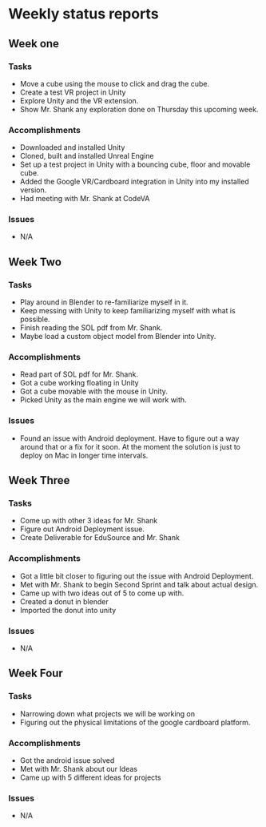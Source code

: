 # Weekly status reports

## Week one

### Tasks
- Move a cube using the mouse to click and drag the cube.
- Create a test VR project in Unity
- Explore Unity and the VR extension.
- Show Mr. Shank any exploration done on Thursday this upcoming week.
### Accomplishments
- Downloaded and installed Unity
- Cloned, built and installed Unreal Engine
- Set up a test project in Unity with a bouncing cube, floor and movable cube.
- Added the Google VR/Cardboard integration in Unity into my installed version.
- Had meeting with Mr. Shank at CodeVA
### Issues
- N/A

## Week Two

### Tasks
- Play around in Blender to re-familiarize myself in it.
- Keep messing with Unity to keep familiarizing myself with what is possible.
- Finish reading the SOL pdf from Mr. Shank.
- Maybe load a custom object model from Blender into Unity.
### Accomplishments
- Read part of SOL pdf for Mr. Shank.
- Got a cube working floating in Unity
- Got a cube movable with the mouse in Unity.
- Picked Unity as the main engine we will work with.
### Issues
- Found an issue with Android deployment. Have to figure out a way around that or a fix for it soon. At the moment the solution is just to deploy on Mac in longer time intervals.

## Week Three

### Tasks
- Come up with other 3 ideas for Mr. Shank
- Figure out Android Deployment issue.
- Create Deliverable for EduSource and Mr. Shank
### Accomplishments
- Got a little bit closer to figuring out the issue with Android Deployment.
- Met with Mr. Shank to begin Second Sprint and talk about actual design.
- Came up with two ideas out of 5 to come up with.
- Created a donut in blender
- Imported the donut into unity
### Issues
- N/A

## Week Four

### Tasks
- Narrowing down what projects we will be working on
- Figuring out the physical limitations of the google cardboard platform.
### Accomplishments
- Got the android issue solved
- Met with Mr. Shank about our Ideas
- Came up with 5 different ideas for projects
### Issues
- N/A
